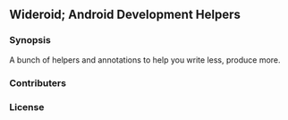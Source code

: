 ## Wideroid; Android Development Helpers

### Synopsis
A bunch of helpers and annotations to help you write less, produce more.

### Contributers

### License
